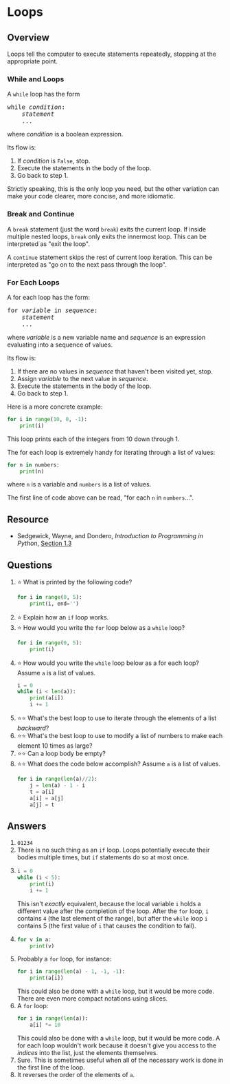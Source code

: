 # Loops
## Overview
Loops tell the computer to execute statements repeatedly, stopping at the appropriate point.

### While and Loops
A `while` loop has the form
<pre>
while <em>condition</em>:
    <em>statement</em>
    ...
</pre>
where *condition* is a boolean expression.

Its flow is:
1. If *condition* is `False`, stop.
1. Execute the statements in the body of the loop.
1. Go back to step 1.

Strictly speaking, this is the only loop you need, but the other variation can make your code clearer, more concise, and more idiomatic.

### Break and Continue
A `break` statement (just the word `break`) exits the current loop. If inside multiple nested loops, `break` only exits the innermost loop. This can be interpreted as "exit the loop".

A `continue` statement skips the rest of current loop iteration. This can be interpreted as "go on to the next pass through the loop".

### For Each Loops
A for each loop has the form:
<pre>
for <em>variable</em> in <em>sequence</em>:
    <em>statement</em>
    ...
</pre>
where *variable* is a new variable name and *sequence* is an expression evaluating into a sequence of values.

Its flow is:
1. If there are no values in *sequence* that haven't been visited yet, stop.
1. Assign *variable* to the next value in *sequence*.
3. Execute the statements in the body of the loop.
4. Go back to step 1.

Here is a more concrete example:
```python
for i in range(10, 0, -1):
    print(i)
```
This loop prints each of the integers from 10 down through 1.

The for each loop is extremely handy for iterating through a list of values:
```python
for n in numbers:
    print(n)
```
where `n` is a variable and `numbers` is a list of values.

The first line of code above can be read, "for each `n` in `numbers`...".

## Resource
- Sedgewick, Wayne, and Dondero, *Introduction to Programming in Python*, [Section 1.3](https://introcs.cs.princeton.edu/python/13flow/)

## Questions
1. :star: What is printed by the following code?
    ```python
    for i in range(0, 5):
        print(i, end='')
    ```    
1. :star: Explain how an `if` loop works.
1. :star: How would you write the `for` loop below as a `while` loop?
    ```python
    for i in range(0, 5):
        print(i)
    ```
1. :star: How would you write the `while` loop below as a for each loop? Assume `a` is a list of values.
    ```python
    i = 0
    while (i < len(a)):
        print(a[i])
        i += 1
    ```
1. :star::star: What's the best loop to use to iterate through the elements of a list *backward*?
1. :star::star: What's the best loop to use to modify a list of numbers to make each element 10 times as large?
1. :star::star: Can a loop body be empty?
1. :star::star: What does the code below accomplish? Assume `a` is a list of values.
    ```python
    for i in range(len(a)//2):
        j = len(a) - 1 - i
        t = a[i]
        a[i] = a[j]
        a[j] = t
    ```

## Answers
1. `01234`
1. There is no such thing as an `if` loop. Loops potentially execute their bodies multiple times, but `if` statements do so at most once.
1.
    ```python
    i = 0
    while (i < 5):
        print(i)
        i += 1
    ```
    This isn't *exactly* equivalent, because the local variable `i` holds a different value after the completion of the loop. After the `for` loop, `i` contains `4` (the last element of the range), but after the `while` loop `i` contains 5 (the first value of `i` that causes the condition to fail).
1.
    ```python
    for v in a:
        print(v)
    ```
1. Probably a `for` loop, for instance:
    ```python
    for i in range(len(a) - 1, -1, -1):
        print(a[i])
    ```
    This could also be done with a `while` loop, but it would be more code. There are even more compact notations using slices.
1. A `for` loop:
    ```python
    for i in range(len(a)):
        a[i] *= 10
    ```
    This could also be done with a `while` loop, but it would be more code. A for each loop wouldn't work because it doesn't give you access to the *indices* into the list, just the elements themselves.
1. Sure. This is sometimes useful when all of the necessary work is done in the first line of the loop.
1. It reverses the order of the elements of `a`.
